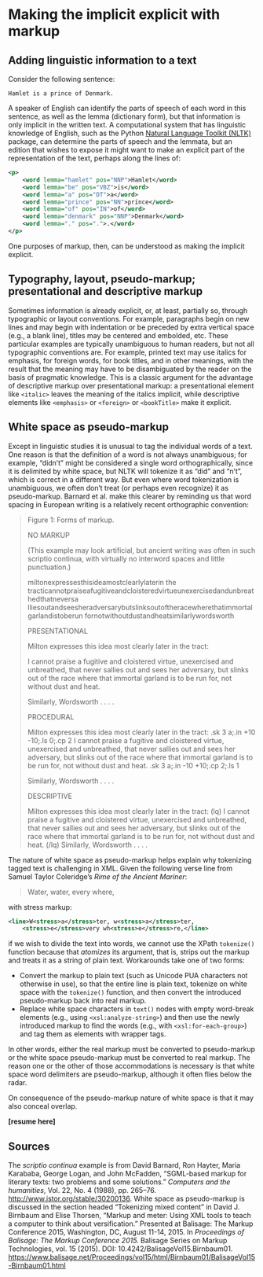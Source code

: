 # Making the implicit explicit with markup

## Adding linguistic information to a text

Consider the following sentence:

```
Hamlet is a prince of Denmark.
```

A speaker of English can identify the parts of speech of each word in this sentence, as well as the lemma (dictionary form), but that information is only implicit in the written text. A computational system that has linguistic knowledge of English, such as the Python [Natural Language Toolkit (NLTK)](http://www.nltk.org/) package, can determine the parts of speech and the lemmata, but an edition that wishes to expose it might want to make an explicit part of the representation of the text, perhaps along the lines of:

```xml
<p>
    <word lemma="hamlet" pos="NNP">Hamlet</word>
    <word lemma="be" pos="VBZ">is</word>
    <word lemma="a" pos="DT">a</word>
    <word lemma="prince" pos="NN">prince</word>
    <word lemma="of" pos="IN">of</word>
    <word lemma="denmark" pos="NNP">Denmark</word>
    <word lemma="." pos=".">.</word>
</p>
```

One purposes of markup, then, can be understood as making the implicit explicit. 

## Typography, layout, pseudo-markup; presentational and descriptive markup

Sometimes information is already explicit, or, at least, partially so, through typographic or layout conventions. For example, paragraphs begin on new lines and may begin with indentation or be preceded by extra vertical space (e.g., a blank line), titles may be centered and embolded, etc. These particular examples are typically unambiguous to human readers, but not all typographic conventions are. For example, printed text may use italics for emphasis, for foreign words, for book titles, and in other meanings, with the result that the meaning may have to be disambiguated by the reader on the basis of pragmatic knowledge. This is a classic argument for the advantage of descriptive markup over presentational markup: a presentational element like `<italic>` leaves the meaning of the italics implicit, while descriptive elements like `<emphasis>` or `<foreign>` or `<bookTitle>` make it explicit.

## White space as pseudo-markup

Except in linguistic studies it is unusual to tag the individual words of a text. One reason is that the definition of a word is not always unambiguous; for example, “didn’t” might be considered a single word orthographically, since it is delimited by white space, but NLTK will tokenize it as “did” and “n’t”, which is correct in a different way. But even where word tokenization is unambiguous, we often don’t treat (or perhaps even recognize) it as pseudo-markup. Barnard et al. make this clearer by reminding us that word spacing in European writing is a relatively recent orthographic convention:

> Figure 1: Forms of markup.
>
> NO MARKUP
>
> (This example may look artificial, but ancient writing was often in such scriptio
> continua, with virtually no interword spaces and little punctuation.)
>
> miltonexpressesthisideamostclearlylaterin the tracticannotpraiseafugitiveandcloisteredvirtueunexercisedandunbreathedthatneversa lliesoutandseesheradversarybutslinksoutoftheracewherethatimmortalgarlandistoberun fornotwithoutdustandheatsimilarlywordsworth
>
>PRESENTATIONAL
>
> Milton expresses this idea most clearly later in the tract:
>
> I cannot praise a fugitive and cloistered virtue, unexercised and unbreathed, that never sallies out and sees her adversary, but slinks out of the race where that immortal garland is to be run for, not without dust and heat.
>
> Similarly, Wordsworth . . . .    
>
> PROCEDURAL
>
> Milton expresses this idea most clearly later in the tract:  .sk 3 a;.in +10 -10;.ls 0;.cp 2            I cannot praise a fugitive and cloistered virtue, unexercised and unbreathed, that never sallies out and sees her adversary, but slinks out of the race where that immortal garland is to be run for, not without dust and heat. .sk 3 a;.in -10 +10;.cp 2;.ls 1               
>
> Similarly, Wordsworth . . . .  
>
> DESCRIPTIVE
>
> Milton expresses this idea most clearly later in the tract:  (lq)                 I cannot praise a fugitive and cloistered virtue, unexercised and unbreathed, that never sallies out and sees her adversary, but slinks out of the race where that immortal garland is to be run for, not without dust and heat.                          (/lq)                 Similarly, Wordsworth . . . .

The nature of white space as pseudo-markup helps explain why tokenizing tagged text is challenging in XML. Given the following verse line from Samuel Taylor Coleridge’s *Rime of the Ancient Mariner*:

> Water, water, every where, 

with stress markup:

```xml
<line>W<stress>a</stress>ter, w<stress>a</stress>ter, 
	<stress>e</stress>very wh<stress>e</stress>re,</line>
```

if we wish to divide the text into words, we cannot use the XPath `tokenize()` function because that *atomizes* its argument, that is, strips out the markup and treats it as a string of plain text. Workarounds take one of two forms:

* Convert the markup to plain text (such as Unicode PUA characters not otherwise in use), so that the entire line is plain text, tokenize on white space with the `tokenize()` function, and then convert the introduced pseudo-markup back into real markup.
* Replace white space characters in `text()` nodes with empty word-break elements (e.g., using `<xsl:analyze-string>`) and then use the newly introduced markup to find the words (e.g., with `<xsl:for-each-group>`) and tag them as elements with wrapper tags.

In other words, either the real markup must be converted to pseudo-markup or the white space pseudo-markup must be converted to real markup. The reason one or the other of those accommodations is necessary is that white space word delimiters are pseudo-markup, although it often flies below the radar.

On consequence of the pseudo-markup nature of white space is that it may also conceal overlap.

**[resume here]**
 
## Sources

The *scriptio continua* example is from David Barnard, Ron Hayter, Maria Karababa, George Logan, and John McFadden, “SGML-based markup for literary texts: two problems and some solutions.” *Computers and the humanities*, Vol. 22, No. 4 (1988), pp. 265–76. <http://www.jstor.org/stable/30200136>. White space as pseudo-markup is discussed in the section headed “Tokenizing mixed content” in David J. Birnbaum and Elise Thorsen, “Markup and meter: Using XML tools to teach a computer to think about versification.” Presented at Balisage: The Markup Conference 2015, Washington, DC, August 11-14, 2015. In *Proceedings of Balisage: The Markup Conference 2015.* Balisage Series on Markup Technologies, vol. 15 (2015). DOI: 10.4242/BalisageVol15.Birnbaum01. <https://www.balisage.net/Proceedings/vol15/html/Birnbaum01/BalisageVol15-Birnbaum01.html>